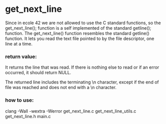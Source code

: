 # get_next_line
Since in ecole 42 we are not allowed to use the C standard functions, so the get_next_line(); function is a self implemented of the standard getline(); function. The get_next_line() function resembles the standard getline() function. It lets you read the text file pointed to by the file descriptor, one line at a time.

### return value:
It returns the line that was read. If there is nothing else to read or if an error occurred, it should return NULL.

The returned line includes the terminating \n character, except if the end of file was reached and does not end with a \n character.

### how to use:
clang -Wall -wextra -Werror get_next_line.c get_next_line_utils.c get_next_line.h main.c
